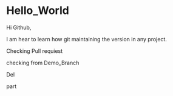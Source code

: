 # Hello_World

Hi Github,

I am hear to learn how git maintaining the version in any project.

Checking Pull requiest

checking from Demo_Branch

Del

part
